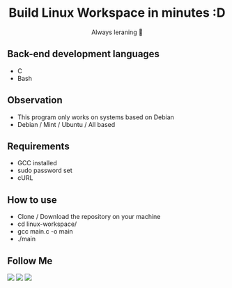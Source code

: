 <h1 align="center">Build Linux Workspace in minutes :D</h1>
<p align="center">Always leraning 🚀</p>

## Back-end development languages
- C 
- Bash

## Observation
- This program only works on systems based on Debian
- Debian / Mint / Ubuntu / All based

## Requirements
- GCC installed
- sudo password set
- cURL

## How to use
- Clone / Download the repository on your machine
- cd linux-workspace/
- gcc main.c -o main
- ./main

## Follow Me
[<img src="https://img.shields.io/badge/twitter-%231DA1F2.svg?&style=for-the-badge&logo=twitter&logoColor=white" />](https://twitter.com/jairosilva2005)
[<img src = "https://img.shields.io/badge/instagram-%23E4405F.svg?&style=for-the-badge&logo=instagram&logoColor=white">](https://www.instagram.com/jairo_nth/)
[<img src = "https://img.shields.io/badge/facebook-%231877F2.svg?&style=for-the-badge&logo=facebook&logoColor=white">](https://www.facebook.com/jairo.holanda.7330)

